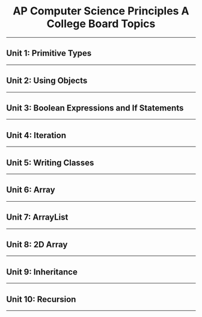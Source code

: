 <html>
    <head></head>
    <style></style>
    <body>
        <h1 style = "text-align: center;">AP Computer Science Principles A College Board Topics</h1>
        <hr>
        <h2>Unit 1: Primitive Types</h2>
        <hr>
        <h2>Unit 2: Using Objects</h2>
        <hr>
        <h2>Unit 3: Boolean Expressions and If Statements</h2>
        <hr>
        <h2>Unit 4: Iteration</h2>
        <hr>
        <h2>Unit 5: Writing Classes</h2>
        <hr>
        <h2>Unit 6: Array</h2>
        <hr>
        <h2>Unit 7: ArrayList</h2>
        <hr>
        <h2>Unit 8: 2D Array</h2>
        <hr>
        <h2>Unit 9: Inheritance</h2>
        <hr>
        <h2>Unit 10: Recursion</h2>
        <hr>
        <script></script>
    </body>
</html>
